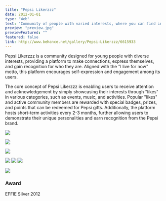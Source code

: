 ```yaml
---
title: "Pepsi Likerzzz"
date: 2012-01-01
type: "Web"
text: "Community of people with varied interests, where you can find interesting acquaintances, express themselves and receive compensation only for who you are."
preview: "preview.jpg"
previewFeatured: ""
featured: false
link: http://www.behance.net/gallery/Pepsi-Likerzzz/6615933
---
```

<div class="description">

Pepsi Likerzzz is a community designed for young people with diverse interests, providing a platform to make connections, express themselves, and gain recognition for who they are. Aligned with the "I live for now" motto, this platform encourages self-expression and engagement among its users.

The core concept of Pepsi Likerzzz is enabling users to receive attention and acknowledgement by simply showcasing their interests through "likes" in various categories, such as events, music, and activities. Popular "likes" and active community members are rewarded with special badges, prizes, and points that can be redeemed for Pepsi gifts. Additionally, the platform hosts short-term activities every 2-3 months, further allowing users to demonstrate their unique personalities and earn recognition from the Pepsi brand.

</div>

![](1.jpg)

![](2.jpg)

![](3.jpg)

![](4.jpg)
![](5.jpg)
![](6.jpg)

![](7.jpg)

### Award
EFFIE Silver 2012







